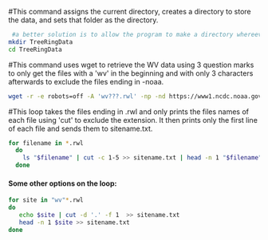 #This command assigns the current directory, creates a directory to store the data, and sets that folder as the directory.
```bash
 #a better solution is to allow the program to make a directory whereever the user chooses (in current working directory)
mkdir TreeRingData
cd TreeRingData
```
#This command uses wget to retrieve the WV data using 3 question marks to only get the files with a 'wv' in the beginning and with only 3 characters afterwards to exclude the files ending in -noaa.
```bash
wget -r -e robots=off -A 'wv???.rwl' -np -nd https://www1.ncdc.noaa.gov/pub/data/paleo/treering/measurements/northamerica/usa/
```
#This loop takes the files ending in .rwl and only prints the files names of each file using 'cut' to exclude the extension. It then prints only the first line of each file and sends them to sitename.txt. 
```bash
for filename in *.rwl
  do
    ls "$filename" | cut -c 1-5 >> sitename.txt | head -n 1 "$filename" >> sitename.txt
  done
  ```
  
#### Some other options on the loop:
```bash
for site in "wv"*.rwl
do
   echo $site | cut -d '.' -f 1  >> sitename.txt 
   head -n 1 $site >> sitename.txt
done
```
